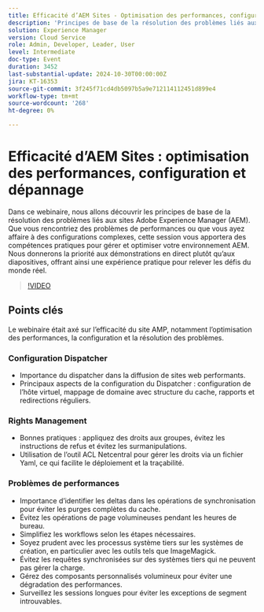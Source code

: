 ```yaml
---
title: Efficacité d’AEM Sites - Optimisation des performances, configuration et dépannage
description: 'Principes de base de la résolution des problèmes liés aux sites Adobe Experience Manager (AEM). Que vous rencontriez des problèmes de performances ou que vous ayez affaire à des configurations complexes, cette session vous apportera des compétences pratiques pour gérer et optimiser votre environnement AEM. Nous donnerons la priorité aux démonstrations en direct plutôt qu’aux diapositives, offrant ainsi une expérience pratique pour relever les défis du monde réel. ​Points de discussion clés : - Configuration de l’hôte virtuel et mappage des domaines - Problèmes de performances - Autorisation, identification, autorisations utilisateur'
solution: Experience Manager
version: Cloud Service
role: Admin, Developer, Leader, User
level: Intermediate
doc-type: Event
duration: 3452
last-substantial-update: 2024-10-30T00:00:00Z
jira: KT-16353
source-git-commit: 3f245f71cd4db5097b5a9e712114112451d899e4
workflow-type: tm+mt
source-wordcount: '268'
ht-degree: 0%

---
```



# Efficacité d’AEM Sites : optimisation des performances, configuration et dépannage

Dans ce webinaire, nous allons découvrir les principes de base de la résolution des problèmes liés aux sites Adobe Experience Manager (AEM). Que vous rencontriez des problèmes de performances ou que vous ayez affaire à des configurations complexes, cette session vous apportera des compétences pratiques pour gérer et optimiser votre environnement AEM. Nous donnerons la priorité aux démonstrations en direct plutôt qu’aux diapositives, offrant ainsi une expérience pratique pour relever les défis du monde réel. &#x200B;

>[!VIDEO](https://video.tv.adobe.com/v/3435114/?learn=on)

## Points clés

Le webinaire était axé sur l’efficacité du site AMP, notamment l’optimisation des performances, la configuration et la résolution des problèmes.

### Configuration Dispatcher

* Importance du dispatcher dans la diffusion de sites web performants.
* Principaux aspects de la configuration du Dispatcher : configuration de l’hôte virtuel, mappage de domaine avec structure du cache, rapports et redirections réguliers.

### Rights Management

* Bonnes pratiques : appliquez des droits aux groupes, évitez les instructions de refus et évitez les surmanipulations.
* Utilisation de l’outil ACL Netcentral pour gérer les droits via un fichier Yaml, ce qui facilite le déploiement et la traçabilité.

### Problèmes de performances

* Importance d’identifier les deltas dans les opérations de synchronisation pour éviter les purges complètes du cache.
* Évitez les opérations de page volumineuses pendant les heures de bureau.
* Simplifiez les workflows selon les étapes nécessaires.
* Soyez prudent avec les processus système tiers sur les systèmes de création, en particulier avec les outils tels que ImageMagick.
* Évitez les requêtes synchronisées sur des systèmes tiers qui ne peuvent pas gérer la charge.
* Gérez des composants personnalisés volumineux pour éviter une dégradation des performances.
* Surveillez les sessions longues pour éviter les exceptions de segment introuvables.